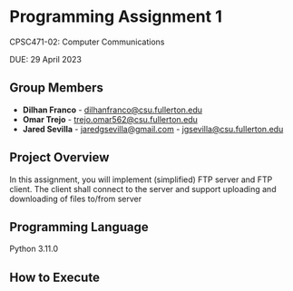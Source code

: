 # Programming Assignment 1
CPSC471-02: Computer Communications

DUE: 29 April 2023 

## Group Members

- **Dilhan Franco** - dilhanfranco@csu.fullerton.edu
- **Omar Trejo** - trejo.omar562@csu.fullerton.edu
- **Jared Sevilla** - jaredgsevilla@gmail.com
                    - jgsevilla@csu.fullerton.edu
  
## Project Overview
In this assignment, you will implement (simplified) FTP server and FTP client. The client shall
connect to the server and support uploading and downloading of files to/from server

## Programming Language
Python 3.11.0

## How to Execute
```

```
